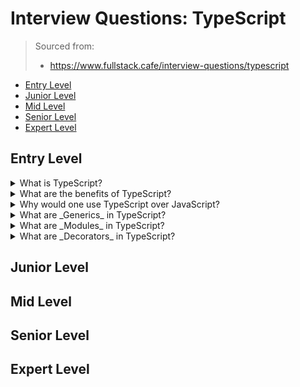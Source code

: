 <!--
<details>
<summary></summary>
</details>
-->

# Interview Questions: TypeScript <!-- omit in toc -->

> Sourced from:
> - https://www.fullstack.cafe/interview-questions/typescript

- [Entry Level](#entry-level)
- [Junior Level](#junior-level)
- [Mid Level](#mid-level)
- [Senior Level](#senior-level)
- [Expert Level](#expert-level)

## Entry Level

<details>
<summary>What is TypeScript?</summary>



</details>

<details>
<summary>What are the benefits of TypeScript?</summary>



</details>

<details>
<summary>Why would one use TypeScript over JavaScript?</summary>



</details>

<details>
<summary>What are _Generics_ in TypeScript?</summary>



</details>

<details>
<summary>What are _Modules_ in TypeScript?</summary>



</details>

<details>
<summary>What are _Decorators_ in TypeScript?</summary>



</details>

## Junior Level

## Mid Level

## Senior Level

## Expert Level
